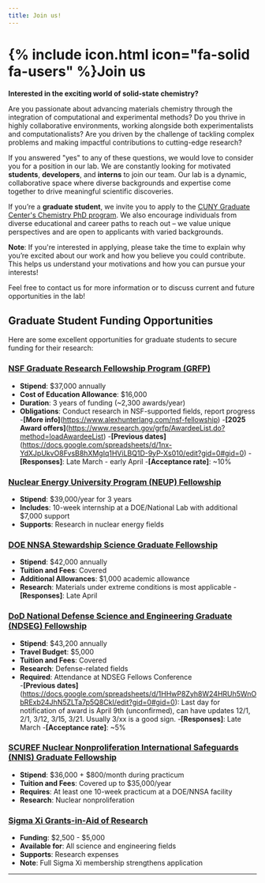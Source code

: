 ```yaml
---
title: Join us!
---
```


# {% include icon.html icon="fa-solid fa-users" %}Join us

**Interested in the exciting world of solid-state chemistry?**

Are you passionate about advancing materials chemistry through the integration of computational and experimental methods? Do you thrive in highly collaborative environments, working alongside both experimentalists and computationalists? Are you driven by the challenge of tackling complex problems and making impactful contributions to cutting-edge research?

If you answered "yes" to any of these questions, we would love to consider you for a position in our lab. We are constantly looking for motivated **students**, **developers**, and **interns** to join our team. Our lab is a dynamic, collaborative space where diverse backgrounds and expertise come together to drive meaningful scientific discoveries.

If you’re a **graduate student**, we invite you to apply to the [CUNY Graduate Center's Chemistry PhD program](https://www.gc.cuny.edu/chemistry). We also encourage individuals from diverse educational and career paths to reach out – we value unique perspectives and are open to applicants with varied backgrounds.

**Note**: If you're interested in applying, please take the time to explain why you’re excited about our work and how you believe you could contribute. This helps us understand your motivations and how you can pursue your interests!

Feel free to contact us for more information or to discuss current and future opportunities in the lab!

## Graduate Student Funding Opportunities

Here are some excellent opportunities for graduate students to secure funding for their research:

### [NSF Graduate Research Fellowship Program (GRFP)](https://www.nsfgrfp.org/)
- **Stipend**: $37,000 annually  
- **Cost of Education Allowance**: $16,000  
- **Duration**: 3 years of funding (~2,300 awards/year)  
- **Obligations**: Conduct research in NSF-supported fields, report progress  
-**[More info]**(https://www.alexhunterlang.com/nsf-fellowship)
-**[2025 Award offers]**(https://www.research.gov/grfp/AwardeeList.do?method=loadAwardeeList)
-**[Previous dates]**(https://docs.google.com/spreadsheets/d/1nx-YdXJpUkvO8FvsB8hXMgIq1HViLBQ1D-9yP-Xs010/edit?gid=0#gid=0)
-**[Responses]**: Late March - early April
-**[Acceptance rate]**: ~10% 

### [Nuclear Energy University Program (NEUP) Fellowship](https://www.energy.gov/neup)
- **Stipend**: $39,000/year for 3 years  
- **Includes**: 10-week internship at a DOE/National Lab with additional $7,000 support  
- **Supports**: Research in nuclear energy fields  

### [DOE NNSA Stewardship Science Graduate Fellowship](https://www.nnsa.energy.gov/funding-opportunities)
- **Stipend**: $42,000 annually  
- **Tuition and Fees**: Covered  
- **Additional Allowances**: $1,000 academic allowance  
- **Research**: Materials under extreme conditions is most applicable
-**[Responses]**: Late April

### [DoD National Defense Science and Engineering Graduate (NDSEG) Fellowship](https://ndseg.asee.org/)
- **Stipend**: $43,200 annually  
- **Travel Budget**: $5,000  
- **Tuition and Fees**: Covered  
- **Research**: Defense-related fields  
- **Required**: Attendance at NDSEG Fellows Conference  
-**[Previous dates]**(https://docs.google.com/spreadsheets/d/1HHwP8Zyh8W24HRUh5WnObRExb24JhN5ZLTa7p5Q8CkI/edit?gid=0#gid=0): Last day for notification of award is April 9th (unconfirmed), can have updates 12/1, 2/1, 3/12, 3/15, 3/21. Usually 3/xx is a good sign.
-**[Responses]**: Late March
-**[Acceptance rate]**: ~5% 

### [SCUREF Nuclear Nonproliferation International Safeguards (NNIS) Graduate Fellowship](https://www.scuref.org/)
- **Stipend**: $36,000 + $800/month during practicum  
- **Tuition and Fees**: Covered up to $35,000/year  
- **Requires**: At least one 10-week practicum at a DOE/NNSA facility  
- **Research**: Nuclear nonproliferation  

### [Sigma Xi Grants-in-Aid of Research](https://www.sigmaxi.org/)
- **Funding**: $2,500 - $5,000  
- **Available for**: All science and engineering fields  
- **Supports**: Research expenses  
- **Note**: Full Sigma Xi membership strengthens application  

---